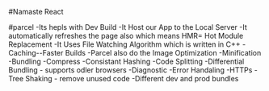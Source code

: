 #Namaste React 

#parcel
-Its hepls with Dev Build
-It Host our App to the Local Server
-It automatically refreshes the page also which means HMR= Hot Module Replacement
-It Uses File Watching Algorithm which is written in C++
-Caching--Faster Builds
-Parcel also do the Image Optimization
-Minification
-Bundling
-Compress
-Consistant Hashing
-Code Splitting
-Differential Bundling - supports odler browsers
-Diagnostic
-Error Handaling
-HTTPs
-Tree Shaking - remove unused code
-Different dev and prod bundles
